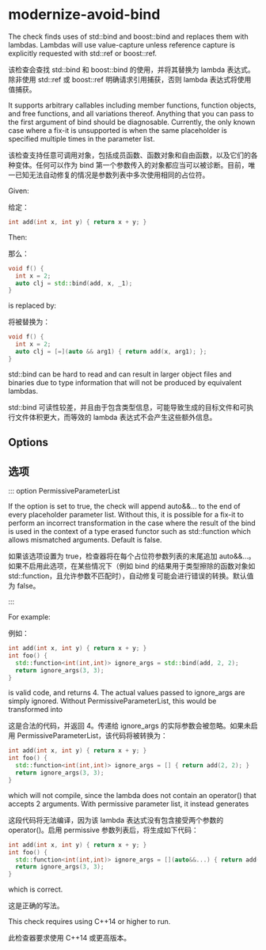 # modernize-avoid-bind

The check finds uses of std::bind and boost::bind and replaces them with lambdas. Lambdas will use value-capture unless reference capture is explicitly requested with std::ref or boost::ref.

该检查会查找 std::bind 和 boost::bind 的使用，并将其替换为 lambda 表达式。除非使用 std::ref 或 boost::ref 明确请求引用捕获，否则 lambda 表达式将使用值捕获。

It supports arbitrary callables including member functions, function objects, and free functions, and all variations thereof. Anything that you can pass to the first argument of bind should be diagnosable. Currently, the only known case where a fix-it is unsupported is when the same placeholder is specified multiple times in the parameter list.

该检查支持任意可调用对象，包括成员函数、函数对象和自由函数，以及它们的各种变体。任何可以作为 bind 第一个参数传入的对象都应当可以被诊断。目前，唯一已知无法自动修复的情况是参数列表中多次使用相同的占位符。

Given:

给定：

```c++
int add(int x, int y) { return x + y; }
```

Then:

那么：

```c++
void f() {
  int x = 2;
  auto clj = std::bind(add, x, _1);
}
```

is replaced by:

将被替换为：

```c++
void f() {
  int x = 2;
  auto clj = [=](auto && arg1) { return add(x, arg1); };
}
```

std::bind can be hard to read and can result in larger object files and binaries due to type information that will not be produced by equivalent lambdas.

std::bind 可读性较差，并且由于包含类型信息，可能导致生成的目标文件和可执行文件体积更大，而等效的 lambda 表达式不会产生这些额外信息。

## Options

## 选项

::: option
PermissiveParameterList

If the option is set to true, the check will append auto&&... to the end of every placeholder parameter list. Without this, it is possible for a fix-it to perform an incorrect transformation in the case where the result of the bind is used in the context of a type erased functor such as std::function which allows mismatched arguments. Default is false.

如果该选项设置为 true，检查器将在每个占位符参数列表的末尾追加 auto&&...。如果不启用此选项，在某些情况下（例如 bind 的结果用于类型擦除的函数对象如 std::function，且允许参数不匹配时），自动修复可能会进行错误的转换。默认值为 false。

:::

For example:

例如：

```c++
int add(int x, int y) { return x + y; }
int foo() {
  std::function<int(int,int)> ignore_args = std::bind(add, 2, 2);
  return ignore_args(3, 3);
}
```

is valid code, and returns 4. The actual values passed to ignore_args are simply ignored. Without PermissiveParameterList, this would be transformed into

这是合法的代码，并返回 4。传递给 ignore_args 的实际参数会被忽略。如果未启用 PermissiveParameterList，该代码将被转换为：

```c++
int add(int x, int y) { return x + y; }
int foo() {
  std::function<int(int,int)> ignore_args = [] { return add(2, 2); }
  return ignore_args(3, 3);
}
```

which will not compile, since the lambda does not contain an operator() that accepts 2 arguments. With permissive parameter list, it instead generates

这段代码将无法编译，因为该 lambda 表达式没有包含接受两个参数的 operator()。启用 permissive 参数列表后，将生成如下代码：

```c++
int add(int x, int y) { return x + y; }
int foo() {
  std::function<int(int,int)> ignore_args = [](auto&&...) { return add(2, 2); }
  return ignore_args(3, 3);
}
```

which is correct.

这是正确的写法。

This check requires using C++14 or higher to run.

此检查器要求使用 C++14 或更高版本。
